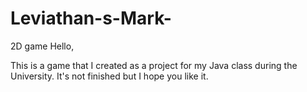 # Leviathan-s-Mark-
2D game
Hello, 

This is a game that I created as a project for my Java class during the University. It's not finished but I hope you like it.
